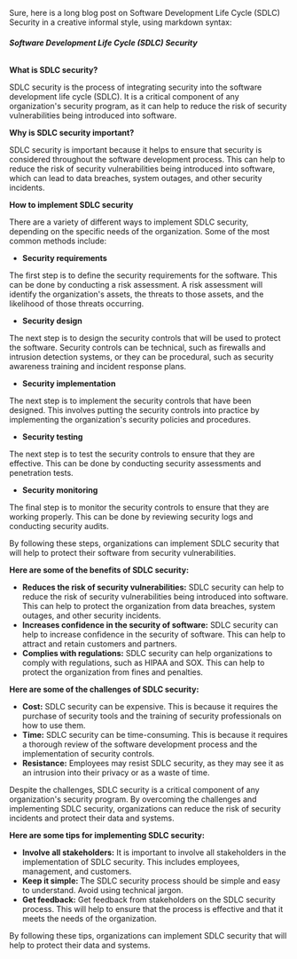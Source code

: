 Sure, here is a long blog post on Software Development Life Cycle (SDLC) Security in a creative informal style, using markdown syntax:

###### **Software Development Life Cycle (SDLC) Security**

**What is SDLC security?**

SDLC security is the process of integrating security into the software development life cycle (SDLC). It is a critical component of any organization's security program, as it can help to reduce the risk of security vulnerabilities being introduced into software.

**Why is SDLC security important?**

SDLC security is important because it helps to ensure that security is considered throughout the software development process. This can help to reduce the risk of security vulnerabilities being introduced into software, which can lead to data breaches, system outages, and other security incidents.

**How to implement SDLC security**

There are a variety of different ways to implement SDLC security, depending on the specific needs of the organization. Some of the most common methods include:

* **Security requirements**

The first step is to define the security requirements for the software. This can be done by conducting a risk assessment. A risk assessment will identify the organization's assets, the threats to those assets, and the likelihood of those threats occurring.

* **Security design**

The next step is to design the security controls that will be used to protect the software. Security controls can be technical, such as firewalls and intrusion detection systems, or they can be procedural, such as security awareness training and incident response plans.

* **Security implementation**

The next step is to implement the security controls that have been designed. This involves putting the security controls into practice by implementing the organization's security policies and procedures.

* **Security testing**

The next step is to test the security controls to ensure that they are effective. This can be done by conducting security assessments and penetration tests.

* **Security monitoring**

The final step is to monitor the security controls to ensure that they are working properly. This can be done by reviewing security logs and conducting security audits.

By following these steps, organizations can implement SDLC security that will help to protect their software from security vulnerabilities.

**Here are some of the benefits of SDLC security:**

* **Reduces the risk of security vulnerabilities:** SDLC security can help to reduce the risk of security vulnerabilities being introduced into software. This can help to protect the organization from data breaches, system outages, and other security incidents.
* **Increases confidence in the security of software:** SDLC security can help to increase confidence in the security of software. This can help to attract and retain customers and partners.
* **Complies with regulations:** SDLC security can help organizations to comply with regulations, such as HIPAA and SOX. This can help to protect the organization from fines and penalties.

**Here are some of the challenges of SDLC security:**

* **Cost:** SDLC security can be expensive. This is because it requires the purchase of security tools and the training of security professionals on how to use them.
* **Time:** SDLC security can be time-consuming. This is because it requires a thorough review of the software development process and the implementation of security controls.
* **Resistance:** Employees may resist SDLC security, as they may see it as an intrusion into their privacy or as a waste of time.

Despite the challenges, SDLC security is a critical component of any organization's security program. By overcoming the challenges and implementing SDLC security, organizations can reduce the risk of security incidents and protect their data and systems.

**Here are some tips for implementing SDLC security:**

* **Involve all stakeholders:** It is important to involve all stakeholders in the implementation of SDLC security. This includes employees, management, and customers.
* **Keep it simple:** The SDLC security process should be simple and easy to understand. Avoid using technical jargon.
* **Get feedback:** Get feedback from stakeholders on the SDLC security process. This will help to ensure that the process is effective and that it meets the needs of the organization.

By following these tips, organizations can implement SDLC security that will help to protect their data and systems.